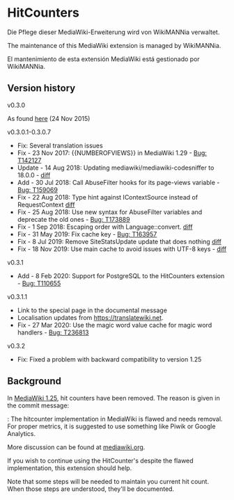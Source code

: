# HitCounters

Die Pflege dieser MediaWiki-Erweiterung wird von WikiMANNia verwaltet.

The maintenance of this MediaWiki extension is managed by WikiMANNia.

El mantenimiento de esta extensión MediaWiki está gestionado por WikiMANNia.

## Version history

v0.3.0

As found [here](https://github.com/wikimedia/mediawiki-extensions-HitCounters/releases/tag/0.3) (24 Nov 2015)

v0.3.0.1-0.3.0.7

- Fix: Several translation issues
- Fix - 23 Nov 2017: {{NUMBEROFVIEWS}} in MediaWiki 1.29 - [Bug: T142127](https://github.com/wikimedia/mediawiki-extensions-HitCounters/commit/213b2c6e40b5ef332381c82655d3ce227ace5c71)
- Update - 14 Aug 2018: Updating mediawiki/mediawiki-codesniffer to 18.0.0 - [diff](https://github.com/wikimedia/mediawiki-extensions-HitCounters/commit/822140f6d96974f5051449837e7f46a771d5f6a5#diff-df7ea4e51a49240fd52f0adb1b2ad9b2e2c8af3ee6a843defd40fd270e69595b)
- Add - 30 Jul 2018: Call AbuseFilter hooks for its page-views variable - [Bug: T159069](https://github.com/wikimedia/mediawiki-extensions-HitCounters/commit/33adf8a130cb72e3c9c246bb0139adbc62527df7)
- Fix - 22 Aug 2018: Type hint against IContextSource instead of RequestContext [diff](https://github.com/wikimedia/mediawiki-extensions-HitCounters/commit/c0afb68eb2704e55508f1d0771432e0400a50dbd)
- Fix - 25 Aug 2018: Use new syntax for AbuseFilter variables and deprecate the old ones - [Bug: T173889](https://github.com/wikimedia/mediawiki-extensions-HitCounters/commit/a3fc5c057960d3229591dd8139d3d76cfd284604)
- Fix -  1 Sep 2018: Escaping order with Language::convert. [diff](https://github.com/wikimedia/mediawiki-extensions-HitCounters/commit/3befcbb027f12017195bd1cea373d984bd171bd5)
- Fix - 31 May 2019: Fix cache key - [Bug: T163957](https://github.com/wikimedia/mediawiki-extensions-HitCounters/commit/04c68575651b6899bf4029934a0a9017305be6a5)
- Fix -  8 Jul 2019: Remove SiteStatsUpdate update that does nothing [diff](https://github.com/wikimedia/mediawiki-extensions-HitCounters/commit/c1634b1f32cce89b908c01e074673e72b356a033)
- Fix - 18 Nov 2019: Use main cache to avoid issues with UTF-8 keys - [diff](https://github.com/wikimedia/mediawiki-extensions-HitCounters/commit/dcba24835d67d9260d11b7fb8d0a9a90de9eff16)

v0.3.1

- Add -  8 Feb 2020: Support for PostgreSQL to the HitCounters extension - [Bug: T110655](https://github.com/wikimedia/mediawiki-extensions-HitCounters/commit/ac04330d4d416dab505f19b0766a0c8ec367034d)

v0.3.1.1

- Link to the special page in the documental message
- Localisation updates from https://translatewiki.net.
- Fix - 27 Mar 2020: Use the magic word value cache for magic word handlers - [Bug: T236813](https://github.com/wikimedia/mediawiki-extensions-HitCounters/commit/564f55661b8a44a4cf5a681078d2c4f95d2a2426)

v0.3.2

- Fix: Fixed a problem with backward compatibility to version 1.25

## Background

In [MediaWiki 1.25](https://gerrit.wikimedia.org/r/150699/), hit counters have been removed.  The reason is given in the commit message:

: The hitcounter implementation in MediaWiki is flawed and needs removal. For proper metrics, it is suggested to use something like Piwik or Google Analytics.

More discussion can be found at [mediawiki.org](https://www.mediawiki.org/wiki/RFC/Removing_hit_counters_from_MediaWiki_core).

If you wish to continue using the HitCounter's despite the flawed implementation, this extension should help.

Note that some steps will be needed to maintain you current hit count.  When those steps are understood, they'll be documented.
